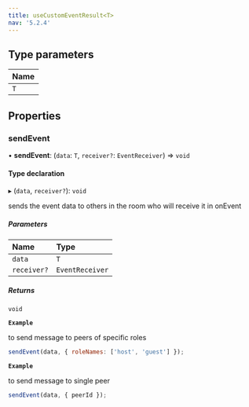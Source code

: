 ```yaml
---
title: useCustomEventResult<T>
nav: '5.2.4'
---
```


## Type parameters

| Name |
| :--- |
| `T`  |

## Properties

### sendEvent

• **sendEvent**: (`data`: `T`, `receiver?`: `EventReceiver`) => `void`

#### Type declaration

▸ (`data`, `receiver?`): `void`

sends the event data to others in the room who will receive it in onEvent

##### Parameters

| Name        | Type            |
| :---------- | :-------------- |
| `data`      | `T`             |
| `receiver?` | `EventReceiver` |

##### Returns

`void`

**`Example`**

to send message to peers of specific roles

```js
sendEvent(data, { roleNames: ['host', 'guest'] });
```

**`Example`**

to send message to single peer

```js
sendEvent(data, { peerId });
```
